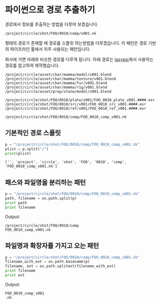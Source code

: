 # 파이썬으로 경로 추출하기
경로에서 정보를 추출하는 방법을 다루어 보겠습니다.

```
/project/circle/shot/FOO/0010/comp/v001.nk
```

형태의 경로가 존재할 때 경로를 스플릿 하는방법을 다루겠습니다. 이 패턴은 경로 기반의 파이프라인 툴에서 자주 사용되는 패턴입니다.

회사에 가면 아래와 비슷한 경로를 다루게 됩니다. 아래 경로는 [lazypic](http://lazypic.org)에서 사용하는 경로를 참고하여 제작했습니다.

```
/project/circle/asset/char/mamma/model/v001.blend
/project/circle/asset/char/mamma/texture/v001.blend
/project/circle/asset/char/mamma/fur/v001.blend
/project/circle/asset/char/mamma/rig/v001.blend
/project/circle/asset/prop/stone/model/v001.blend

/project/circle/shot/FOO/0010/plate/v001/FOO_0010_plate_v001.####.exr
/project/circle/shot/FOO/0010/src/v001/FOO_0010_src_v001.####.exr
/project/circle/shot/FOO/0010/ref/v001/FOO_0010_ref_v001.####.exr

/project/circle/shot/FOO/0010/comp/FOO_0010_comp_v001.nk
```

## 기본적인 경로 스플릿

```python
p = "/project/circle/shot/FOO/0010/comp/FOO_0010_comp_v001.nk"
plist = p.split("/")
print(plist)
```

```
['', 'project', 'circle', 'shot', 'FOO', '0010', 'comp', 'FOO_0010_comp_v001.nk']
```

## 패스와 파일명을 분리하는 패턴

```python
p = "/project/circle/shot/FOO/0010/comp/FOO_0010_comp_v001.nk"
path, filename = os.path.split(p)
print path
print filename
```

Output:
```
/project/circle/shot/FOO/0010/comp
FOO_0010_comp_v001.nk
```

## 파일명과 확장자를 가지고 오는 패턴

```python
p = "/project/circle/shot/FOO/0010/comp/FOO_0010_comp_v001.nk"
filename_with_ext = os.path.basename(p)
filename, ext = os.path.splitext(filename_with_ext)
print filename
print ext
```

Output:
```
FOO_0010_comp_v001
.nk
```